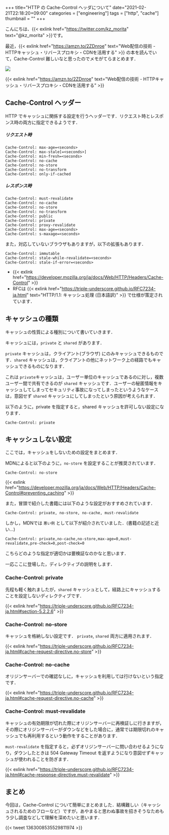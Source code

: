 +++
title="HTTP の Cache-Control ヘッダについて"
date="2021-02-21T22:18:20+09:00"
categories = ["engineering"]
tags = ["http", "cache"]
thumbnail = ""
+++

こんにちは、{{< exlink href="https://twitter.com/kz_morita" text="@kz_morita" >}}です。


最近，{{< exlink href="https://amzn.to/2ZDnroe" text="Web配信の技術 - HTTPキャッシュ・リバースプロキシ・CDNを活用する" >}}  の本を読んでいて，Cache-Control 難しいなと思ったのでメモがてらまとめます．


<a href="https://www.amazon.co.jp/dp/B08VJ3YZK1?_encoding=UTF8&btkr=1&linkCode=li2&tag=foresta04-22&linkId=a8896eb71b2c7054e8c9f49be0d044e8&language=ja_JP&ref_=as_li_ss_il" target="_blank"><img border="0" src="//ws-fe.amazon-adsystem.com/widgets/q?_encoding=UTF8&ASIN=B08VJ3YZK1&Format=_SL160_&ID=AsinImage&MarketPlace=JP&ServiceVersion=20070822&WS=1&tag=foresta04-22&language=ja_JP" ></a><img src="https://ir-jp.amazon-adsystem.com/e/ir?t=foresta04-22&language=ja_JP&l=li2&o=9&a=B08VJ3YZK1" width="1" height="1" border="0" alt="" style="border:none !important; margin:0px !important;" />

{{< exlink href="https://amzn.to/2ZDnroe" text="Web配信の技術 - HTTPキャッシュ・リバースプロキシ・CDNを活用する" >}}

## Cache-Control ヘッダー

HTTP でキャッシュに関係する設定を行うヘッダーです．リクエスト時とレスポンス時の両方に指定できるようです．

##### リクエスト時

```
Cache-Control: max-age=<seconds>
Cache-Control: max-stale[=<seconds>]
Cache-Control: min-fresh=<seconds>
Cache-Control: no-cache
Cache-Control: no-store
Cache-Control: no-transform
Cache-Control: only-if-cached
```

##### レスポンス時

```
Cache-Control: must-revalidate
Cache-Control: no-cache
Cache-Control: no-store
Cache-Control: no-transform
Cache-Control: public
Cache-Control: private
Cache-Control: proxy-revalidate
Cache-Control: max-age=<seconds>
Cache-Control: s-maxage=<seconds>
```


また，対応していないブラウザもありますが，以下の拡張もあります．

```
Cache-Control: immutable
Cache-Control: stale-while-revalidate=<seconds>
Cache-Control: stale-if-error=<seconds>
```

* {{< exlink href="https://developer.mozilla.org/ja/docs/Web/HTTP/Headers/Cache-Control" >}}
* RFCは {{< exlink href="https://triple-underscore.github.io/RFC7234-ja.html" text="HTTP/1.1: キャッシュ処理 (日本語訳)" >}} で仕様が策定されています．


## キャッシュの種類

キャッシュの性質による種別について書いていきます．

キャッシュには，`private` と `shared` があります．

`private` キャッシュは，クライアント(ブラウザ) にのみキャッシュできるものです．`shared` キャッシュは，クライアントの他にネットワーク上の経路でもキャッシュできるものになります．

これは `private`キャッシュは，ユーザー単位のキャッシュであるのに対し，複数ユーザー間で共有できるのが `shared` キャッシュです．ユーザーの秘匿情報をキャッシュしてしまってセキュリティ事故になってしまったというようなケースは，意図せず `shared` キャッシュにしてしまったという原因が考えられます．

以下のように，private を指定すると，shared キャッシュを許可しない設定になります．

```
Cache-Control: private
```

## キャッシュしない設定

ここでは，キャッシュをしないための設定をまとめます．


MDNによると以下のように，`no-store` を設定することが推奨されています．

```
Cache-Control: no-store
```
{{< exlink href="https://developer.mozilla.org/ja/docs/Web/HTTP/Headers/Cache-Control#preventing_caching" >}}

また，冒頭で紹介した書籍には以下のような設定がおすすめされています．

```
Cache-Control: private, no-store, no-cache, must-revalidate
```

しかし，MDNでは  `悪い例` として以下が紹介されていました．(書籍の記述と近い...)

```
Cache-Control: private,no-cache,no-store,max-age=0,must-revalidate,pre-check=0,post-check=0
```

こちらどのような指定が適切かは要検証なのかなと思います．

一応ここに登場した，ディレクティブの説明をします．

### Cache-Control: private

先程も軽く触れましたが，`shared` キャッシュとして，経路上にキャッシュすることを設定しないディレクティブです．

{{< exlink href="https://triple-underscore.github.io/RFC7234-ja.html#section-5.2.2.6" >}}

### Cache-Control: no-store

キャッシュを格納しない設定です． `private`, `shared` 両方に適用されます．

{{< exlink href="https://triple-underscore.github.io/RFC7234-ja.html#cache-request-directive.no-store" >}}

### Cache-Control: no-cache

オリジンサーバーでの確認なしに，キャッシュを利用しては行けないという指定です．

{{< exlink href="https://triple-underscore.github.io/RFC7234-ja.html#cache-request-directive.no-cache" >}}


### Cache-Control: must-revalidate

キャッシュの有効期限が切れた際にオリジンサーバーに再検証しに行きますが，その際にオリジンサーバーがダウンなどをした場合に，通常では期限切れのキャッシュでも再利用するという動作をすることがあります．

`must-revalidate` を指定すると，必ずオリジンサーバーに問い合わせるようになり，ダウンしたときは 504 Gateway Timeout を返すようになり意図せずキャッシュが使われることを防ぎます．

{{< exlink href="https://triple-underscore.github.io/RFC7234-ja.html#cache-response-directive.must-revalidate" >}}

## まとめ

今回は，Cache-Control について簡単にまとめました．結構難しい（キャッシュされるためのフローなど）ですが，あやまると思わぬ事故を招きそうなためもう少し調査などして理解を深めたいと思います．

{{< tweet 1363008535529811974 >}}

